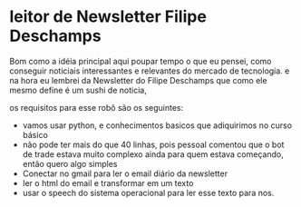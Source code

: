 # leitor de Newsletter Filipe Deschamps

Bom como a idéia principal aqui poupar tempo o que eu pensei, como conseguir noticiais interessantes e relevantes do mercado de tecnologia. 
e na hora eu lembrei da Newsletter do Filipe Deschamps que como ele mesmo define é um sushi de noticia,

os requisitos para esse robô são os seguintes:
- vamos usar python, e conhecimentos basicos que adiquirimos no curso básico
- não pode ter mais do que 40 linhas, pois pessoal comentou que o bot de trade estava muito complexo ainda para quem estava começando, então quero algo simples
- Conectar no gmail para ler o email diário da newsletter
- ler o html do email e transformar em um texto
- usar o speech do sistema operacional para ler esse texto para nos.
